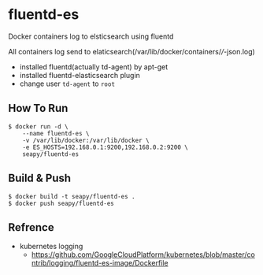 # fluentd-es

Docker containers log to elsticsearch using fluentd

All containers log send to elaticsearch(/var/lib/docker/containers/*/*-json.log)

* installed fluentd(actually td-agent) by apt-get 
* installed fluentd-elasticsearch plugin
* change user `td-agent` to `root`

## How To Run

```
$ docker run -d \
    --name fluentd-es \
    -v /var/lib/docker:/var/lib/docker \
    -e ES_HOSTS=192.168.0.1:9200,192.168.0.2:9200 \
    seapy/fluentd-es
```

## Build & Push

```
$ docker build -t seapy/fluentd-es .
$ docker push seapy/fluentd-es
```

## Refrence

* kubernetes logging
  * https://github.com/GoogleCloudPlatform/kubernetes/blob/master/contrib/logging/fluentd-es-image/Dockerfile